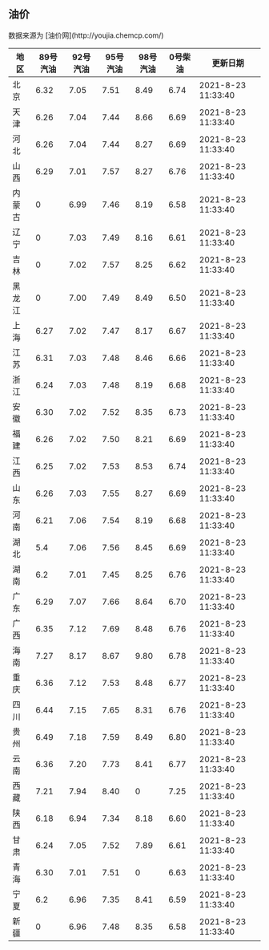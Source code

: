 
<!DOCTYPE html>
<html lang="zh-cn">
<head>
<link href="https://cdn.jsdelivr.net/gh/RookieFanzk/link/github.css" rel="stylesheet">
</head>

<body>
<h2>油价</h2>
<p>数据来源为 [油价网](http://youjia.chemcp.com/) </p>
<table>
<thead>
<tr>
<th>地区</th>
<th>89号汽油</th>
<th>92号汽油</th>
<th>95号汽油</th>
<th>98号汽油</th>
<th>0号柴油</th>
<th>更新日期</th>
</tr>
</thead>
<tbody>
<tr>
<td>北京</td>
<td>6.32</td>
<td>7.05</td>
<td>7.51</td>
<td>8.49</td>
<td>6.74</td>
<td>2021-8-23 11:33:40</td>
</tr>
<tr>
<td>天津</td>
<td>6.26</td>
<td>7.04</td>
<td>7.44</td>
<td>8.66</td>
<td>6.69</td>
<td>2021-8-23 11:33:40</td>
</tr>
<tr>
<td>河北</td>
<td>6.26</td>
<td>7.04</td>
<td>7.44</td>
<td>8.27</td>
<td>6.69</td>
<td>2021-8-23 11:33:40</td>
</tr>
<tr>
<td>山西</td>
<td>6.29</td>
<td>7.01</td>
<td>7.57</td>
<td>8.27</td>
<td>6.76</td>
<td>2021-8-23 11:33:40</td>
</tr>
<tr>
<td>内蒙古</td>
<td>0</td>
<td>6.99</td>
<td>7.46</td>
<td>8.19</td>
<td>6.58</td>
<td>2021-8-23 11:33:40</td>
</tr>
<tr>
<td>辽宁</td>
<td>0</td>
<td>7.03</td>
<td>7.49</td>
<td>8.16</td>
<td>6.61</td>
<td>2021-8-23 11:33:40</td>
</tr>
<tr>
<td>吉林</td>
<td>0</td>
<td>7.02</td>
<td>7.57</td>
<td>8.25</td>
<td>6.62</td>
<td>2021-8-23 11:33:40</td>
</tr>
<tr>
<td>黑龙江</td>
<td>0</td>
<td>7.00</td>
<td>7.49</td>
<td>8.49</td>
<td>6.50</td>
<td>2021-8-23 11:33:40</td>
</tr>
<tr>
<td>上海</td>
<td>6.27</td>
<td>7.02</td>
<td>7.47</td>
<td>8.17</td>
<td>6.67</td>
<td>2021-8-23 11:33:40</td>
</tr>
<tr>
<td>江苏</td>
<td>6.31</td>
<td>7.03</td>
<td>7.48</td>
<td>8.46</td>
<td>6.66</td>
<td>2021-8-23 11:33:40</td>
</tr>
<tr>
<td>浙江</td>
<td>6.24</td>
<td>7.03</td>
<td>7.48</td>
<td>8.19</td>
<td>6.68</td>
<td>2021-8-23 11:33:40</td>
</tr>
<tr>
<td>安徽</td>
<td>6.30</td>
<td>7.02</td>
<td>7.52</td>
<td>8.35</td>
<td>6.73</td>
<td>2021-8-23 11:33:40</td>
</tr>
<tr>
<td>福建</td>
<td>6.26</td>
<td>7.02</td>
<td>7.50</td>
<td>8.21</td>
<td>6.69</td>
<td>2021-8-23 11:33:40</td>
</tr>
<tr>
<td>江西</td>
<td>6.25</td>
<td>7.02</td>
<td>7.53</td>
<td>8.53</td>
<td>6.74</td>
<td>2021-8-23 11:33:40</td>
</tr>
<tr>
<td>山东</td>
<td>6.26</td>
<td>7.03</td>
<td>7.55</td>
<td>8.27</td>
<td>6.69</td>
<td>2021-8-23 11:33:40</td>
</tr>
<tr>
<td>河南</td>
<td>6.21</td>
<td>7.06</td>
<td>7.54</td>
<td>8.19</td>
<td>6.68</td>
<td>2021-8-23 11:33:40</td>
</tr>
<tr>
<td>湖北</td>
<td>5.4</td>
<td>7.06</td>
<td>7.56</td>
<td>8.45</td>
<td>6.69</td>
<td>2021-8-23 11:33:40</td>
</tr>
<tr>
<td>湖南</td>
<td>6.2</td>
<td>7.01</td>
<td>7.45</td>
<td>8.25</td>
<td>6.76</td>
<td>2021-8-23 11:33:40</td>
</tr>
<tr>
<td>广东</td>
<td>6.29</td>
<td>7.07</td>
<td>7.66</td>
<td>8.64</td>
<td>6.70</td>
<td>2021-8-23 11:33:40</td>
</tr>
<tr>
<td>广西</td>
<td>6.35</td>
<td>7.12</td>
<td>7.69</td>
<td>8.48</td>
<td>6.76</td>
<td>2021-8-23 11:33:40</td>
</tr>
<tr>
<td>海南</td>
<td>7.27</td>
<td>8.17</td>
<td>8.67</td>
<td>9.80</td>
<td>6.78</td>
<td>2021-8-23 11:33:40</td>
</tr>
<tr>
<td>重庆</td>
<td>6.36</td>
<td>7.12</td>
<td>7.53</td>
<td>8.48</td>
<td>6.77</td>
<td>2021-8-23 11:33:40</td>
</tr>
<tr>
<td>四川</td>
<td>6.44</td>
<td>7.15</td>
<td>7.65</td>
<td>8.31</td>
<td>6.76</td>
<td>2021-8-23 11:33:40</td>
</tr>
<tr>
<td>贵州</td>
<td>6.49</td>
<td>7.18</td>
<td>7.59</td>
<td>8.49</td>
<td>6.80</td>
<td>2021-8-23 11:33:40</td>
</tr>
<tr>
<td>云南</td>
<td>6.36</td>
<td>7.20</td>
<td>7.73</td>
<td>8.41</td>
<td>6.77</td>
<td>2021-8-23 11:33:40</td>
</tr>
<tr>
<td>西藏</td>
<td>7.21</td>
<td>7.94</td>
<td>8.40</td>
<td>0</td>
<td>7.25</td>
<td>2021-8-23 11:33:40</td>
</tr>
<tr>
<td>陕西</td>
<td>6.18</td>
<td>6.94</td>
<td>7.34</td>
<td>8.18</td>
<td>6.60</td>
<td>2021-8-23 11:33:40</td>
</tr>
<tr>
<td>甘肃</td>
<td>6.24</td>
<td>7.05</td>
<td>7.52</td>
<td>7.89</td>
<td>6.61</td>
<td>2021-8-23 11:33:40</td>
</tr>
<tr>
<td>青海</td>
<td>6.30</td>
<td>7.01</td>
<td>7.51</td>
<td>0</td>
<td>6.63</td>
<td>2021-8-23 11:33:40</td>
</tr>
<tr>
<td>宁夏</td>
<td>6.2</td>
<td>6.96</td>
<td>7.35</td>
<td>8.41</td>
<td>6.59</td>
<td>2021-8-23 11:33:40</td>
</tr>
<tr>
<td>新疆</td>
<td>0</td>
<td>6.96</td>
<td>7.48</td>
<td>8.35</td>
<td>6.58</td>
<td>2021-8-23 11:33:40</td>
</tr>
</tbody>
</table>
</body>
</html>
